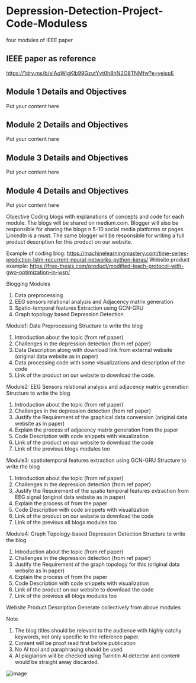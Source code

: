# Depression-Detection-Project-Code-Moduless
four modules of IEEE paper

## IEEE paper as reference
https://1drv.ms/b/s!AqWlgKlb99GzutYvt0h8hN2O8TNMfw?e=yejspE 

## Module 1 Details and Objectives
Put your content here
## Module 2 Details and Objectives
Put your content here
## Module 3 Details and Objectives
Put your content here
## Module 4 Details and Objectives
Put your content here


Objective
Coding blogs with explanations of concepts and code for each module. The blogs will be shared on medium.com. Blogger will also be responsible for sharing the blogs n 5-10 social
media platforms or pages.  LinkedIn is a must. The same blogger will be responsible for writing a full product description for this product on our website. 

Example of coding blog: https://machinelearningmastery.com/time-series-prediction-lstm-recurrent-neural-networks-python-keras/
Website product example: https://free-thesis.com/product/modified-leach-protocol-with-gwo-optimization-in-wsn/ 

Blogging Modules
1.	Data preprocessing
2.	EEG sensors relational analysis and Adjacency matrix generation
3.	Spatio-temporal features Extraction using GCN-GRU
4.	Graph topology based Depression Detection 

Module1: Data Preprocessing
Structure to write the blog
1.	Introduction about the topic (from ref paper)
2.	Challenges in the depression detection (from ref paper)
3.	Data Description along with download link from external website (original data website as in paper)
4.	Data processing code with some visualizations and description of the code
5.	Link of the product on our website to download the code.

Module2: EEG Sensors relational analysis and adjacency matrix generation
Structure to write the blog
1.	Introduction about the topic (from ref paper)
2.	Challenges in the depression detection (from ref paper)
3.	Justify the Requirement of the graphical data conversion (original data website as in paper)
4.	Explain the process of adjacency matrix generation from the paper
5.	Code Description with code snippets with visualization
6.	Link of the product on our website to download the code
7.	Link of the previous blogs modules too

Module3: spatiotemporal features extraction using GCN-GRU 
Structure to write the blog
1.	Introduction about the topic (from ref paper)
2.	Challenges in the depression detection (from ref paper)
3.	Justify the Requirement of the spatio temporal features extraction from EEG signal (original data website as in paper)
4.	Explain the process of from the paper
5.	Code Description with code snippets with visualization
6.	Link of the product on our website to download the code
7.	Link of the previous all blogs modules too

Module4: Graph Topology-based Depression Detection 
Structure to write the blog
1.	Introduction about the topic (from ref paper)
2.	Challenges in the depression detection (from ref paper)
3.	Justify the Requirement of the graph topology for this (original data website as in paper)
4.	Explain the process of from the paper
5.	Code Description with code snippets with visualization
6.	Link of the product on our website to download the code
7.	Link of the previous all blogs modules too

Website Product Description
Generate collectively from above modules

Note
1.	The blog titles should be relevant to the audience with highly catchy keywords, not only specific to the reference paper.
2.	Content will be proof read first before publication
3.	No AI tool and paraphrasing should be used
4.	AI plagiarism will be checked using Turnitin AI detector and content would be straight away discarded. 

![image](https://github.com/earthat/Depression-Detection-Project-Code-Moduless/assets/170930354/ad35ae08-7e51-48ac-bff4-b080eebe18bd)

